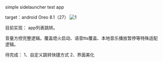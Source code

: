 simple sidelauncher test app

target：android Oreo 8.1（27）
![1](https://github.com/zhanshrd/sidelauncher/assets/8426366/fcfdeab7-6f7e-46de-a7cb-1b10a234af2a)


目前实现：
app列表跳转。

音量方控完整逻辑。覆盖熄火启动、语音tts覆盖、本地音乐播放暂停等特殊适配逻辑。

待完成：
1、自定义跳转快捷方式
2、界面美化
